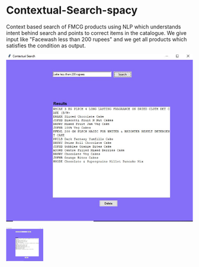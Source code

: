 # Contextual-Search-spacy
Context based search of FMCG products using NLP which understands intent behind search and points to correct items in the catalogue.
We give input like "Facewash less than 200 rupees" and we get all products which satisfies the condition as output.

![Screenshot](GUI2.JPG)

<img src="GUI2.JPG" width="100">

